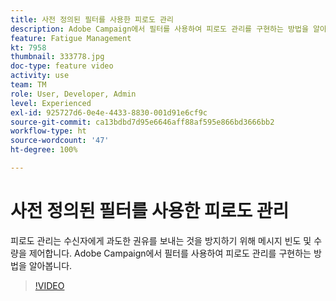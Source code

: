 ```yaml
---
title: 사전 정의된 필터를 사용한 피로도 관리
description: Adobe Campaign에서 필터를 사용하여 피로도 관리를 구현하는 방법을 알아봅니다.
feature: Fatigue Management
kt: 7958
thumbnail: 333778.jpg
doc-type: feature video
activity: use
team: TM
role: User, Developer, Admin
level: Experienced
exl-id: 925727d6-0e4e-4433-8830-001d91e6cf9c
source-git-commit: ca13bdbd7d95e6646aff88af595e866bd3666bb2
workflow-type: ht
source-wordcount: '47'
ht-degree: 100%

---
```


# 사전 정의된 필터를 사용한 피로도 관리

피로도 관리는 수신자에게 과도한 권유를 보내는 것을 방지하기 위해 메시지 빈도 및 수량을 제어합니다.
Adobe Campaign에서 필터를 사용하여 피로도 관리를 구현하는 방법을 알아봅니다.

>[!VIDEO](https://video.tv.adobe.com/v/333778?quality=12)
